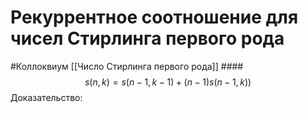# Рекуррентное соотношение для чисел Стирлинга первого рода
#Коллоквиум 
[[Число Стирлинга первого рода]]
####$$s(n,k) = s(n-1,k-1) + (n-1)s(n-1,k)) $$
Доказательство: